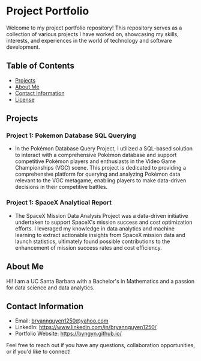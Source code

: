 # Project Portfolio

Welcome to my project portfolio repository! This repository serves as a collection of various projects I have worked on, showcasing my skills, interests, and experiences in the world of technology and software development.

## Table of Contents
- [Projects](#projects)
- [About Me](#about-me)
- [Contact Information](#contact-information)
- [License](#license)

## Projects

### Project 1: Pokemon Database SQL Querying
- In the Pokémon Database Query Project, I utilized a SQL-based solution to interact with a comprehensive Pokémon database and support competitive Pokémon players and enthusiasts in the Video Game Championships (VGC) scene. This project is dedicated to providing a comprehensive platform for querying and analyzing Pokémon data relevant to the VGC metagame, enabling players to make data-driven decisions in their competitive battles.

### Project 1: SpaceX Analytical Report
- The SpaceX Mission Data Analysis Project was a data-driven initiative undertaken to support SpaceX's mission success and cost optimization efforts. I leveraged my knowledge in data analytics and machine learning to extract actionable insights from SpaceX mission data and launch statistics, ultimately found possible contributions to the enhancement of mission success rates and cost efficiency.

## About Me

Hi! I am a UC Santa Barbara with a Bachelor's in Mathematics and a passion for data science and data analytics.

## Contact Information

- Email: bryannguyen1250@yahoo.com
- LinkedIn: https://www.linkedin.com/in/bryannguyen1250/
- Portfolio Website: https://byngyn.github.io/

Feel free to reach out if you have any questions, collaboration opportunities, or if you'd like to connect!
